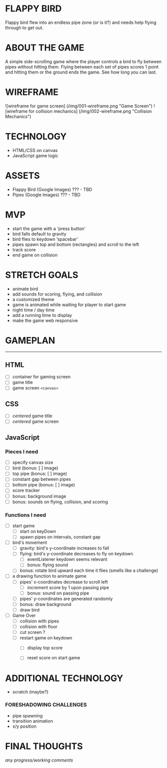 # FLAPPY BIRD
Flappy bird flew into an endless pipe zone (or is it?) and needs help flying through to get out.  

# ABOUT THE GAME
A simple side-scrolling game where the player controls a bird to fly between pipes without hitting them.  Flying between each set of pipes scores 1 point and hitting them or the ground ends the game.  See how long you can last.  


# WIREFRAME  
![wireframe for game screen] (/img/001-wireframe.png "Game Screen")
![wireframe for collision mechanics] (/img/002-wireframe.png "Collision Mechanics")

# TECHNOLOGY
 * HTML/CSS on canvas
 * JavaScript  game logic

# ASSETS
 * Flappy Bird (Google Images) ??? - TBD
 * Pipes (Google Images) ??? - TBD

# MVP
 * start the game with a 'press button'
 * bird falls default to gravity
 * bird flies to keydown ‘spacebar’
 * pipes spawn top and bottom (rectangles) and scroll to the left
 * track score
 * end game on collision

# STRETCH GOALS
 * animate bird
 * add sounds for scoring, flying, and collision
 * a customized theme
 * game is animated while waiting for player to start game
 * night time / day time
 * add a running time to display
 * make the game web responsive

# GAMEPLAN
---
## HTML
 - [ ] container for gaming screen
 - [ ] game title
 - [ ] game screen `<canvas>`

## CSS
 - [ ] *centered* game title
 - [ ] *centered* game screen

## JavaScript
### Pieces I need
 - [ ] specify canvas size
 - [ ] bird (bonus: [ ] image)
 - [ ] top pipe (bonus: [ ] image)
 - [ ] constant gap between pipes
 - [ ] bottom pipe (bonus: [ ] image)
 - [ ] score tracker
 - [ ] bonus: background image
 - [ ] bonus: sounds on flying, collision, and scoring
### Functions I need
 - [ ] start game
    - [ ] start on keyDown
    - [ ] spawn pipes on intervals, constant gap
 - [ ] bird's movement
    - [ ] gravity: bird's y-coordinate increases to fall
    - [ ] flying: bird's y-coordinate decreases to fly on keydown
        - [ ] eventListener keydown seems relevant
        - [ ] bonus: flying sound
    - [ ] bonus: rotate bird upward each time it flies (smells like a challenge)
 - [ ] a drawing function to animate game
    - [ ] pipes' x-coordinates decrease to scroll left
        - [ ] increment score by 1 upon passing pipe
        - [ ] bonus: sound on passing pipe
    - [ ] pipes' y-coordinates are generated randomly
    - [ ] bonus: draw background
    - [ ] draw bird
 - [ ] Game Over
    - [ ] collision with pipes
    - [ ] collision with floor
    - [ ] cut screen ?
    - [ ] restart game on keydown
        - [ ] display top score
        - [ ] reset score on start game


# ADDITIONAL TECHNOLOGY
 * scratch (maybe?)

### FORESHADOWING CHALLENGES
 * pipe spawning 
 * transition animation
 * x/y position

# FINAL THOUGHTS
*any progress/working comments*
